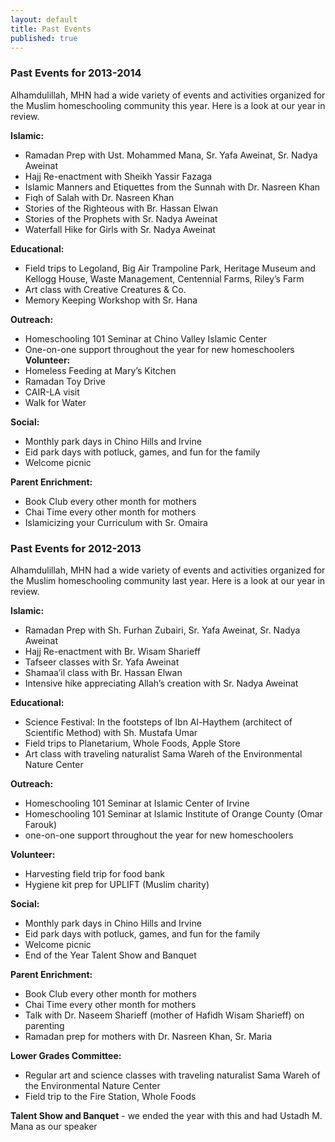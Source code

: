 ```yaml
---
layout: default
title: Past Events
published: true
---
```


### Past Events for 2013-2014
Alhamdulillah, MHN had a wide variety of events and activities organized for the Muslim homeschooling community this year. Here is a look at our year in review.

**Islamic:**

* Ramadan Prep with Ust. Mohammed Mana, Sr. Yafa Aweinat, Sr. Nadya Aweinat
* Hajj Re-enactment with Sheikh Yassir Fazaga
* Islamic Manners and Etiquettes from the Sunnah with Dr. Nasreen Khan
* Fiqh of Salah with Dr. Nasreen Khan
* Stories of the Righteous with Br. Hassan Elwan
* Stories of  the Prophets with Sr. Nadya Aweinat
* Waterfall Hike for Girls with Sr. Nadya Aweinat

**Educational:**

* Field trips to Legoland, Big Air Trampoline Park, Heritage Museum and Kellogg House, Waste Management, Centennial Farms, Riley’s Farm
* Art class with Creative Creatures & Co.
* Memory Keeping Workshop with Sr. Hana

**Outreach:**

* Homeschooling 101 Seminar at Chino Valley Islamic Center
* One-on-one support throughout the year for new homeschoolers
**Volunteer:**
* Homeless Feeding at Mary’s Kitchen
* Ramadan Toy Drive
* CAIR-LA visit
*	Walk for Water

**Social:**

*	Monthly park days in Chino Hills and Irvine
*	Eid park days with potluck, games, and fun for the family
*	Welcome picnic

**Parent Enrichment:**

*	Book Club every other month for mothers
*	Chai Time every other month for mothers
*	Islamicizing your Curriculum with Sr. Omaira

### Past Events for 2012-2013
Alhamdulillah, MHN had a wide variety of events and activities organized for the Muslim homeschooling community last year. Here is a look at our year in review.

**Islamic:**

* Ramadan Prep with Sh. Furhan Zubairi, Sr. Yafa Aweinat, Sr. Nadya Aweinat
* Hajj Re-enactment with Br. Wisam Sharieff
* Tafseer classes with Sr. Yafa Aweinat
* Shamaa’il class with Br. Hassan Elwan
* Intensive hike appreciating Allah’s creation with Sr. Nadya Aweinat

**Educational:**

- Science Festival: In the footsteps of Ibn Al-Haythem (architect of Scientific Method) with Sh. Mustafa Umar
- Field trips to Planetarium, Whole Foods, Apple Store
- Art class with traveling naturalist Sama Wareh of the Environmental Nature Center

**Outreach:**

- Homeschooling 101 Seminar at Islamic Center of Irvine
- Homeschooling 101 Seminar at Islamic Institute of Orange County (Omar Farouk)
- one-on-one support throughout the year for new homeschoolers

**Volunteer:**

- Harvesting field trip for food bank
- Hygiene kit prep for UPLIFT (Muslim charity)

**Social:**

- Monthly park days in Chino Hills and Irvine
- Eid park days with potluck, games, and fun for the family
- Welcome picnic
- End of the Year Talent Show and Banquet

**Parent Enrichment:**

- Book Club every other month for mothers
- Chai Time every other month for mothers
- Talk with Dr. Naseem Sharieff (mother of Hafidh Wisam Sharieff) on parenting
- Ramadan prep for mothers with Dr. Nasreen Khan, Sr. Maria

**Lower Grades Committee:**

- Regular art and science classes with traveling naturalist Sama Wareh of the Environmental Nature Center
- Field trip to the Fire Station, Whole Foods

**Talent Show and Banquet** - we ended the year with this and had Ustadh M. Mana as our speaker
